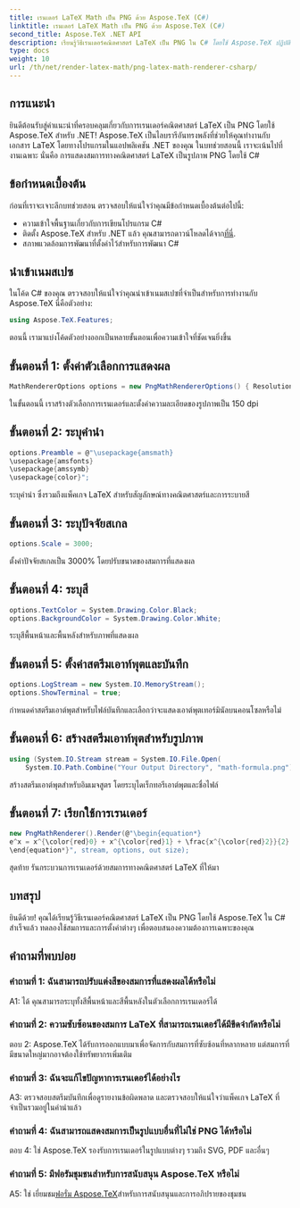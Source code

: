 ```yaml
---
title: เรนเดอร์ LaTeX Math เป็น PNG ด้วย Aspose.TeX (C#)
linktitle: เรนเดอร์ LaTeX Math เป็น PNG ด้วย Aspose.TeX (C#)
second_title: Aspose.TeX .NET API
description: เรียนรู้วิธีเรนเดอร์คณิตศาสตร์ LaTeX เป็น PNG ใน C# โดยใช้ Aspose.TeX ปฏิบัติตามคำแนะนำทีละขั้นตอนของเราเพื่อการบูรณาการที่ราบรื่น
type: docs
weight: 10
url: /th/net/render-latex-math/png-latex-math-renderer-csharp/
---
```

## การแนะนำ

ยินดีต้อนรับสู่คำแนะนำที่ครอบคลุมเกี่ยวกับการเรนเดอร์คณิตศาสตร์ LaTeX เป็น PNG โดยใช้ Aspose.TeX สำหรับ .NET! Aspose.TeX เป็นไลบรารีอันทรงพลังที่ช่วยให้คุณทำงานกับเอกสาร LaTeX โดยทางโปรแกรมในแอปพลิเคชัน .NET ของคุณ ในบทช่วยสอนนี้ เราจะเน้นไปที่งานเฉพาะ นั่นคือ การแสดงสมการทางคณิตศาสตร์ LaTeX เป็นรูปภาพ PNG โดยใช้ C#

## ข้อกำหนดเบื้องต้น

ก่อนที่เราจะเจาะลึกบทช่วยสอน ตรวจสอบให้แน่ใจว่าคุณมีข้อกำหนดเบื้องต้นต่อไปนี้:

- ความเข้าใจพื้นฐานเกี่ยวกับการเขียนโปรแกรม C#
-  ติดตั้ง Aspose.TeX สำหรับ .NET แล้ว คุณสามารถดาวน์โหลดได้จาก[ที่นี่](https://releases.aspose.com/tex/net/).
- สภาพแวดล้อมการพัฒนาที่ตั้งค่าไว้สำหรับการพัฒนา C#

## นำเข้าเนมสเปซ

ในโค้ด C# ของคุณ ตรวจสอบให้แน่ใจว่าคุณนำเข้าเนมสเปซที่จำเป็นสำหรับการทำงานกับ Aspose.TeX นี่คือตัวอย่าง:

```csharp
using Aspose.TeX.Features;
```

ตอนนี้ เรามาแบ่งโค้ดตัวอย่างออกเป็นหลายขั้นตอนเพื่อความเข้าใจที่ชัดเจนยิ่งขึ้น

## ขั้นตอนที่ 1: ตั้งค่าตัวเลือกการแสดงผล

```csharp
MathRendererOptions options = new PngMathRendererOptions() { Resolution = 150 };
```

ในขั้นตอนนี้ เราสร้างตัวเลือกการเรนเดอร์และตั้งค่าความละเอียดของรูปภาพเป็น 150 dpi

## ขั้นตอนที่ 2: ระบุคำนำ

```csharp
options.Preamble = @"\usepackage{amsmath}
\usepackage{amsfonts}
\usepackage{amssymb}
\usepackage{color}";
```

ระบุคำนำ ซึ่งรวมถึงแพ็คเกจ LaTeX สำหรับสัญลักษณ์ทางคณิตศาสตร์และการระบายสี

## ขั้นตอนที่ 3: ระบุปัจจัยสเกล

```csharp
options.Scale = 3000;
```

ตั้งค่าปัจจัยสเกลเป็น 3000% โดยปรับขนาดของสมการที่แสดงผล

## ขั้นตอนที่ 4: ระบุสี

```csharp
options.TextColor = System.Drawing.Color.Black;
options.BackgroundColor = System.Drawing.Color.White;
```

ระบุสีพื้นหน้าและพื้นหลังสำหรับภาพที่แสดงผล

## ขั้นตอนที่ 5: ตั้งค่าสตรีมเอาท์พุตและบันทึก

```csharp
options.LogStream = new System.IO.MemoryStream();
options.ShowTerminal = true;
```

กำหนดค่าสตรีมเอาต์พุตสำหรับไฟล์บันทึกและเลือกว่าจะแสดงเอาต์พุตเทอร์มินัลบนคอนโซลหรือไม่

## ขั้นตอนที่ 6: สร้างสตรีมเอาท์พุตสำหรับรูปภาพ

```csharp
using (System.IO.Stream stream = System.IO.File.Open(
    System.IO.Path.Combine("Your Output Directory", "math-formula.png"), System.IO.FileMode.Create))
```

สร้างสตรีมเอาต์พุตสำหรับอิมเมจสูตร โดยระบุไดเร็กทอรีเอาต์พุตและชื่อไฟล์

## ขั้นตอนที่ 7: เรียกใช้การเรนเดอร์

```csharp
new PngMathRenderer().Render(@"\begin{equation*}
e^x = x^{\color{red}0} + x^{\color{red}1} + \frac{x^{\color{red}2}}{2} + \frac{x^{\color{red}3}}{6} + \cdots = \sum_{n\geq 0} \frac{x^{\color{red}n}}{n!}
\end{equation*}", stream, options, out size);
```

สุดท้าย รันกระบวนการเรนเดอร์ด้วยสมการทางคณิตศาสตร์ LaTeX ที่ให้มา

## บทสรุป

ยินดีด้วย! คุณได้เรียนรู้วิธีเรนเดอร์คณิตศาสตร์ LaTeX เป็น PNG โดยใช้ Aspose.TeX ใน C# สำเร็จแล้ว ทดลองใช้สมการและการตั้งค่าต่างๆ เพื่อตอบสนองความต้องการเฉพาะของคุณ

## คำถามที่พบบ่อย

### คำถามที่ 1: ฉันสามารถปรับแต่งสีของสมการที่แสดงผลได้หรือไม่

A1: ได้ คุณสามารถระบุทั้งสีพื้นหน้าและสีพื้นหลังในตัวเลือกการเรนเดอร์ได้

### คำถามที่ 2: ความซับซ้อนของสมการ LaTeX ที่สามารถเรนเดอร์ได้มีขีดจำกัดหรือไม่

ตอบ 2: Aspose.TeX ได้รับการออกแบบมาเพื่อจัดการกับสมการที่ซับซ้อนที่หลากหลาย แต่สมการที่มีขนาดใหญ่มากอาจต้องใช้ทรัพยากรเพิ่มเติม

### คำถามที่ 3: ฉันจะแก้ไขปัญหาการเรนเดอร์ได้อย่างไร

A3: ตรวจสอบสตรีมบันทึกเพื่อดูรายงานข้อผิดพลาด และตรวจสอบให้แน่ใจว่าแพ็คเกจ LaTeX ที่จำเป็นรวมอยู่ในคำนำแล้ว

### คำถามที่ 4: ฉันสามารถแสดงสมการเป็นรูปแบบอื่นที่ไม่ใช่ PNG ได้หรือไม่

ตอบ 4: ใช่ Aspose.TeX รองรับการเรนเดอร์ในรูปแบบต่างๆ รวมถึง SVG, PDF และอื่นๆ

### คำถามที่ 5: มีฟอรัมชุมชนสำหรับการสนับสนุน Aspose.TeX หรือไม่

 A5: ใช่ เยี่ยมชม[ฟอรั่ม Aspose.TeX](https://forum.aspose.com/c/tex/47)สำหรับการสนับสนุนและการอภิปรายของชุมชน
